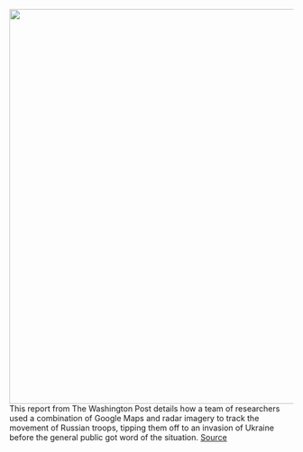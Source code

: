 <img src='https://cdn.vox-cdn.com/thumbor/Iplxqq3N0p3M6qukTDkSPuzEobA=/0x0:2040x1360/1200x800/filters:focal(857x517:1183x843)/cdn.vox-cdn.com/uploads/chorus_image/image/70556904/akrales_190515_3424_0008.0.jpg' width='700px' /><br/>
This report from The Washington Post details how a team of researchers used a combination of Google Maps and radar imagery to track the movement of Russian troops, tipping them off to an invasion of Ukraine before the general public got word of the situation.
<a href='https://www.theverge.com/2022/2/27/22953398/go-read-this-researchers-google-maps-russian-troops-ukraine-invasion'> Source <a/>